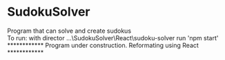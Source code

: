 # SudokuSolver  
Program that can solve and create sudokus  
To run: with director ...\SudokuSolver\React\sudoku-solver run 'npm start'  
************ Program under construction. Reformating using React ************
